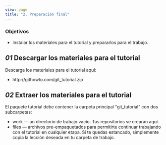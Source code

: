 ```yaml
---
view: page
title: "2. Preparación final"
---
```


<h3>Objetivos</h3>

<ul><li>Instalar los materiales para el tutorial y prepararlos para el trabajo.</li></ul>

<h2><em>01</em> Descargar los materiales para el tutorial</h2>

<p>Descarga los materiales para el tutorial aquí:</p>

<ul><li>http://githowto.com/git_tutorial.zip</li></ul>

<h2><em>02</em> Extraer los materiales para el tutorial</h2>

<p>El paquete tutorial debe contener la carpeta principal "git_tutorial" con dos subcarpetas:</p>

<ul>
<li>work — un directorio de trabajo vacío. Tus repositorios se crearán aquí.</li>
<li>files — archivos pre-empaquetados para permitirte continuar trabajando con el tutorial en cualquier etapa. Si te quedas estancado, simplemente copia la lección deseada en tu carpeta de trabajo.</li>
</ul>
